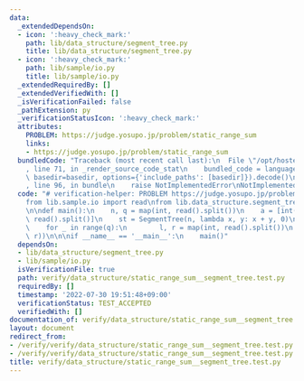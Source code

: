 ```yaml
---
data:
  _extendedDependsOn:
  - icon: ':heavy_check_mark:'
    path: lib/data_structure/segment_tree.py
    title: lib/data_structure/segment_tree.py
  - icon: ':heavy_check_mark:'
    path: lib/sample/io.py
    title: lib/sample/io.py
  _extendedRequiredBy: []
  _extendedVerifiedWith: []
  _isVerificationFailed: false
  _pathExtension: py
  _verificationStatusIcon: ':heavy_check_mark:'
  attributes:
    PROBLEM: https://judge.yosupo.jp/problem/static_range_sum
    links:
    - https://judge.yosupo.jp/problem/static_range_sum
  bundledCode: "Traceback (most recent call last):\n  File \"/opt/hostedtoolcache/Python/3.10.5/x64/lib/python3.10/site-packages/onlinejudge_verify/documentation/build.py\"\
    , line 71, in _render_source_code_stat\n    bundled_code = language.bundle(stat.path,\
    \ basedir=basedir, options={'include_paths': [basedir]}).decode()\n  File \"/opt/hostedtoolcache/Python/3.10.5/x64/lib/python3.10/site-packages/onlinejudge_verify/languages/python.py\"\
    , line 96, in bundle\n    raise NotImplementedError\nNotImplementedError\n"
  code: "# verification-helper: PROBLEM https://judge.yosupo.jp/problem/static_range_sum\n\
    from lib.sample.io import read\nfrom lib.data_structure.segment_tree import SegmentTree\n\
    \n\ndef main():\n    n, q = map(int, read().split())\n    a = [int(i) for i in\
    \ read().split()]\n    st = SegmentTree(n, lambda x, y: x + y, 0)\n    st.build(a)\n\
    \    for _ in range(q):\n        l, r = map(int, read().split())\n        print(st.query(l,\
    \ r))\n\n\nif __name__ == '__main__':\n    main()"
  dependsOn:
  - lib/data_structure/segment_tree.py
  - lib/sample/io.py
  isVerificationFile: true
  path: verify/data_structure/static_range_sum__segment_tree.test.py
  requiredBy: []
  timestamp: '2022-07-30 19:51:48+09:00'
  verificationStatus: TEST_ACCEPTED
  verifiedWith: []
documentation_of: verify/data_structure/static_range_sum__segment_tree.test.py
layout: document
redirect_from:
- /verify/verify/data_structure/static_range_sum__segment_tree.test.py
- /verify/verify/data_structure/static_range_sum__segment_tree.test.py.html
title: verify/data_structure/static_range_sum__segment_tree.test.py
---
```

